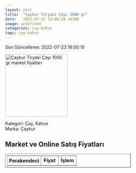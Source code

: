```yaml
---
layout: post
title:  "Çaykur Tiryaki Çayı 1000 gr"
date:   2022-07-23 13:00:10 +0300
image: undefined
categories: cay-kahve
tags: cay-kahve
---
```


Son Güncelleme: 2022-07-23 16:00:10

<img src="undefined" width="200" alt="Çaykur Tiryaki Çayı 1000 gr market fiyatları" />

Kategori: Çay, Kahve
<br />
Marka: Çaykur

<h2>Market ve Online Satış Fiyatları</h2>

<table border="1" style="padding: 5px;width:80%;">
  <tr>
    <td style="padding: 5px;"><strong>Perakendeci</strong></td>
    <td><strong>Fiyat</strong></td>
    <td><strong>İşlem</strong></td>
  </tr>
  
</table>
